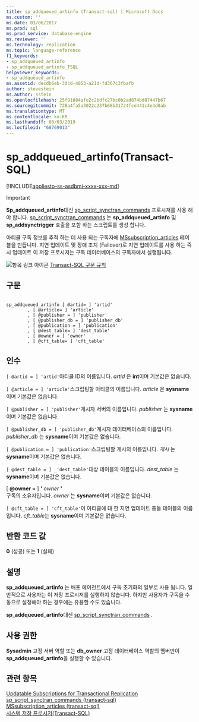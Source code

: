 ```yaml
---
title: sp_addqueued_artinfo (Transact-sql) | Microsoft Docs
ms.custom: ''
ms.date: 03/06/2017
ms.prod: sql
ms.prod_service: database-engine
ms.reviewer: ''
ms.technology: replication
ms.topic: language-reference
f1_keywords:
- sp_addqueued_artinfo
- sp_addqueued_artinfo_TSQL
helpviewer_keywords:
- sp_addqueued_artinfo
ms.assetid: decdb6eb-3dcd-4053-a21d-fd367c3fbafb
author: stevestein
ms.author: sstein
ms.openlocfilehash: 25f91084afe2c2bdfc27bc0b2ad874bd87447b67
ms.sourcegitcommit: 728a4fa5a3022c237b68b31724fce441c4e4d0ab
ms.translationtype: MT
ms.contentlocale: ko-KR
ms.lasthandoff: 08/03/2019
ms.locfileid: "68769013"
---
```

# <a name="spaddqueuedartinfo-transact-sql"></a>sp_addqueued_artinfo(Transact-SQL)
[!INCLUDE[appliesto-ss-asdbmi-xxxx-xxx-md](../../includes/appliesto-ss-asdbmi-xxxx-xxx-md.md)]

  
  
> [!IMPORTANT]  
>  **Sp_addqueued_artinfo**대신 [sp_script_synctran_commands](../../relational-databases/system-stored-procedures/sp-script-synctran-commands-transact-sql.md) 프로시저를 사용 해야 합니다. [sp_script_synctran_commands](../../relational-databases/system-stored-procedures/sp-script-synctran-commands-transact-sql.md) 는 **sp_addqueued_artinfo** 및 **sp_addsynctrigger** 호출을 포함 하는 스크립트를 생성 합니다.  
  
 아티클 구독 정보를 추적 하는 데 사용 되는 구독자에 [MSsubscription_articles](../../relational-databases/system-tables/mssubscription-articles-transact-sql.md) 테이블을 만듭니다. 지연 업데이트 및 장애 조치 (Failover)로 지연 업데이트를 사용 하는 즉시 업데이트 이 저장 프로시저는 구독 데이터베이스의 구독자에서 실행됩니다.  
  
 ![항목 링크 아이콘](../../database-engine/configure-windows/media/topic-link.gif "항목 링크 아이콘") [Transact-SQL 구문 규칙](../../t-sql/language-elements/transact-sql-syntax-conventions-transact-sql.md)  
  
## <a name="syntax"></a>구문  
  
```  
  
sp_addqueued_artinfo [ @artid= ] 'artid'  
        , [ @article= ] 'article'  
        , [ @publisher = ] 'publisher'  
        , [ @publisher_db = ] 'publisher_db'  
        , [ @publication = ] 'publication'  
        , [ @dest_table= ] 'dest_table'  
        , [ @owner = ] 'owner'  
        , [ @cft_table= ] 'cft_table'  
```  
  
## <a name="arguments"></a>인수  
`[ @artid = ] 'artid'`아티클 ID의 이름입니다. *artid* 은 **int**이며 기본값은 없습니다.  
  
`[ @article = ] 'article'`스크립팅할 아티클의 이름입니다. *article* 은 **sysname**이며 기본값은 없습니다.  
  
`[ @publisher = ] 'publisher'`게시자 서버의 이름입니다. *publisher* 는 **sysname**이며 기본값은 없습니다.  
  
`[ @publisher_db = ] 'publisher_db'`게시자 데이터베이스의 이름입니다. *publisher_db* 는 **sysname**이며 기본값은 없습니다.  
  
`[ @publication = ] 'publication'`스크립팅할 게시의 이름입니다. *게시* 는 **sysname**이며 기본값은 없습니다.  
  
`[ @dest_table = ] _'dest_table'`대상 테이블의 이름입니다. *dest_table* 는 **sysname**이며 기본값은 없습니다.  
  
 [ **@owner =** ] **'** _owner_ **'**  
 구독의 소유자입니다. *owner* 는 **sysname**이며 기본값은 없습니다.  
  
`[ @cft_table = ] 'cft_table'`이 아티클에 대 한 지연 업데이트 충돌 테이블의 이름입니다. *cft_table*는 **sysname**이며 기본값은 없습니다.  
  
## <a name="return-code-values"></a>반환 코드 값  
 **0** (성공) 또는 **1** (실패)  
  
## <a name="remarks"></a>설명  
 **sp_addqueued_artinfo** 는 배포 에이전트에서 구독 초기화의 일부로 사용 됩니다. 일반적으로 사용자는 이 저장 프로시저를 실행하지 않습니다. 하지만 사용자가 구독을 수동으로 설정해야 하는 경우에는 유용할 수도 있습니다.  
  
 **sp_addqueued_artinfo**대신 [sp_script_synctran_commands](../../relational-databases/system-stored-procedures/sp-script-synctran-commands-transact-sql.md) .  
  
## <a name="permissions"></a>사용 권한  
 **Sysadmin** 고정 서버 역할 또는 **db_owner** 고정 데이터베이스 역할의 멤버만이 **sp_addqueued_artinfo**을 실행할 수 있습니다.  
  
## <a name="see-also"></a>관련 항목  
 [Updatable Subscriptions for Transactional Replication](../../relational-databases/replication/transactional/updatable-subscriptions-for-transactional-replication.md)   
 [sp_script_synctran_commands &#40;transact-sql&#41;](../../relational-databases/system-stored-procedures/sp-script-synctran-commands-transact-sql.md)   
 [MSsubscription_articles &#40;transact-sql&#41;](../../relational-databases/system-tables/mssubscription-articles-transact-sql.md)   
 [시스템 저장 프로시저&#40;Transact-SQL&#41;](../../relational-databases/system-stored-procedures/system-stored-procedures-transact-sql.md)  
  
  
